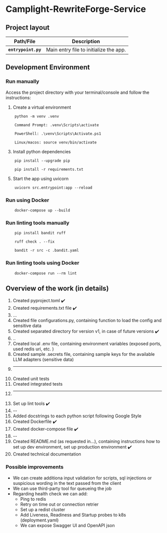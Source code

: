 # Camplight-RewriteForge-Service

## Project layout
| Path/File | Description |
|------|-------------|
| **`entrypoint.py`** | Main entry file to initialize the app. |


## Development Environment
### Run manually
Access the project directory with your terminal/console and follow the instructions:

1. Create a virtual environment
```console
    python -m venv .venv

    Command Prompt: .venv\Scripts\activate

    PowerShell: .\venv\Scripts\Activate.ps1

    Linux/macos: source venv/bin/activate
```
3. Install python dependencies
```console
    pip install --upgrade pip

    pip install -r requirements.txt
```
5. Start the app using uvicorn
```console
    uvicorn src.entrypoint:app --reload
```
### Run using Docker
```console
    docker-compose up --build
```
### Run linting tools manually
```console
    pip install bandit ruff
   
    ruff check . --fix
   
    bandit -r src -c .bandit.yaml
```
### Run linting tools using Docker
```console
    docker-compose run --rm lint
```
## Overview of the work (in details)

1. Created pyproject.toml ✔️
2. Created requirements.txt file ✔️
3. ...
4. Created file configurations.py, containing function to load the config and sensitive data
5. Created separated directory for version v1, in case of future versions ✔️
6. ..
7. Created local .env file, containing environment variables (exposed ports, used redis uri, etc. )
8. Created sample .secrets file, containing sample keys for the available LLM adapters (sensitive data)
9. ---
10. Created unit tests
11. Created integrated tests
12. ---
13. Set up lint tools ✔️
14. --
15. Added docstrings to each python script following Google Style
16. Created Dockerfile ✔️
17. Created docker-compose file ✔️
18. --
19. Created README.md (as requested in...), containing instructions how to set up dev environment, set up production environment ✔️
20. Created technical documentation

### Possible improvements
* We can create additiona input validation for scripts, sql injections or suspicious wording in the text passed from the client
* We can use third-party tool for queueing the job
* Regarding health check we can add:
    * Ping to redis
    * Retry on time out or connection retrier
    * Set up a redist cluster
    * Add Liveness, Readiness and Startup probes to k8s (deployment.yaml)
    * We can expose Swagger UI and OpenAPI json

